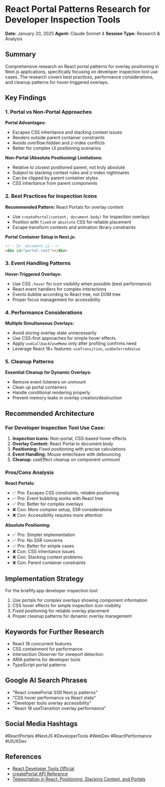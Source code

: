 # React Portal Patterns Research for Developer Inspection Tools

**Date:** January 20, 2025
**Agent:** Claude Sonnet 4
**Session Type:** Research & Analysis

## Summary

Comprehensive research on React portal patterns for overlay positioning in Next.js applications, specifically focusing on developer inspection tool use cases. The research covers best practices, performance considerations, and cleanup patterns for hover-triggered overlays.

## Key Findings

### 1. Portal vs Non-Portal Approaches

**Portal Advantages:**
- Escapes CSS inheritance and stacking context issues
- Renders outside parent container constraints
- Avoids overflow:hidden and z-index conflicts
- Better for complex UI positioning scenarios

**Non-Portal (Absolute Positioning) Limitations:**
- Relative to closest positioned parent, not truly absolute
- Subject to stacking context rules and z-index nightmares
- Can be clipped by parent container styles
- CSS inheritance from parent components

### 2. Best Practices for Inspection Icons

**Recommended Pattern:** React Portals for overlay content
- Use `createPortal(content, document.body)` for inspection overlays
- Position with `fixed` or `absolute` CSS for reliable placement
- Escape transform contexts and animation library constraints

**Portal Container Setup in Next.js:**
```html
<!-- In _document.js -->
<div id="portal-root"></div>
```

### 3. Event Handling Patterns

**Hover-Triggered Overlays:**
- Use CSS `:hover` for icon visibility when possible (best performance)
- React event handlers for complex interactions
- Events bubble according to React tree, not DOM tree
- Proper focus management for accessibility

### 4. Performance Considerations

**Multiple Simultaneous Overlays:**
- Avoid storing overlay state unnecessarily
- Use CSS-first approaches for simple hover effects
- Apply `useCallback`/`useMemo` only after profiling confirms need
- Leverage React 18+ features: `useTransition`, `useDeferredValue`

### 5. Cleanup Patterns

**Essential Cleanup for Dynamic Overlays:**
- Remove event listeners on unmount
- Clean up portal containers
- Handle conditional rendering properly
- Prevent memory leaks in overlay creation/destruction

## Recommended Architecture

### For Developer Inspection Tool Use Case:

1. **Inspection Icons:** Non-portal, CSS-based hover effects
2. **Overlay Content:** React Portal to document.body
3. **Positioning:** Fixed positioning with precise calculations
4. **Event Handling:** Mouse enter/leave with debouncing
5. **Cleanup:** useEffect cleanup on component unmount

### Pros/Cons Analysis

**React Portals:**
- ✅ Pro: Escapes CSS constraints, reliable positioning
- ✅ Pro: Event bubbling works with React tree
- ✅ Pro: Better for complex overlays
- ❌ Con: More complex setup, SSR considerations
- ❌ Con: Accessibility requires more attention

**Absolute Positioning:**
- ✅ Pro: Simpler implementation
- ✅ Pro: No SSR concerns
- ✅ Pro: Better for simple cases
- ❌ Con: CSS inheritance issues
- ❌ Con: Stacking context problems
- ❌ Con: Parent container constraints

## Implementation Strategy

For the briefify.app developer inspection tool:
1. Use portals for complex overlays showing component information
2. CSS hover effects for simple inspection icon visibility
3. Fixed positioning for reliable overlay placement
4. Proper cleanup patterns for dynamic overlay management

## Keywords for Further Research

- React 18 concurrent features
- CSS containment for performance
- Intersection Observer for viewport detection
- ARIA patterns for developer tools
- TypeScript portal patterns

## Google AI Search Phrases

- "React createPortal SSR Next.js patterns"
- "CSS hover performance vs React state"
- "Developer tools overlay accessibility"
- "React 18 useTransition overlay performance"

## Social Media Hashtags

#ReactPortals #NextJS #DeveloperTools #WebDev #ReactPerformance #UIUXDev

## References

- [React Developer Tools Official](https://react.dev/learn/react-developer-tools)
- [createPortal API Reference](https://react.dev/reference/react-dom/createPortal)
- [Teleportation in React: Positioning, Stacking Context, and Portals](https://www.developerway.com/posts/positioning-and-portals-in-react)